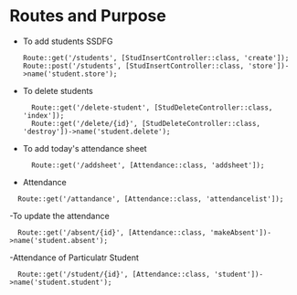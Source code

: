 # Routes and Purpose
- To add students
    SSDFG
  ```
  Route::get('/students', [StudInsertController::class, 'create']);
  Route::post('/students', [StudInsertController::class, 'store'])->name('student.store');
  ```
- To delete students  
  ```
    Route::get('/delete-student', [StudDeleteController::class, 'index']);
    Route::get('/delete/{id}', [StudDeleteController::class, 'destroy'])->name('student.delete');  
  ```
- To add today's attendance sheet
  ```
    Route::get('/addsheet', [Attendance::class, 'addsheet']);
  ```
 - Attendance
  ```    
    Route::get('/attandance', [Attendance::class, 'attendancelist']);
  ```
-To update the attendance
  ```  Route::get('/present/{id}', [Attendance::class, 'makePresent'])->name('student.present');
    Route::get('/absent/{id}', [Attendance::class, 'makeAbsent'])->name('student.absent');
  ```
-Attendance of Particulatr Student
  ```
    Route::get('/student/{id}', [Attendance::class, 'student'])->name('student.student');
  ```
